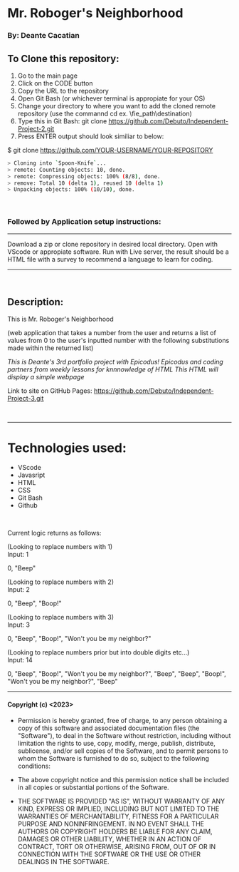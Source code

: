 # Mr. Roboger's Neighborhood 

### By: **Deante Cacatian**

## To Clone this repository:

1. Go to the main page
2. Click on the CODE button
3. Copy the URL to the repository
4. Open Git Bash (or whichever terminal is appropiate for your OS)
5. Change your directory to where you want to add the cloned remote repository (use the commannd cd ex. \fie_path\destination)
6. Type this in Git Bash: git clone https://github.com/Debuto/Independent-Project-2.git
7. Press ENTER output should look similiar to below:

$ git clone https://github.com/YOUR-USERNAME/YOUR-REPOSITORY
```bash
> Cloning into `Spoon-Knife`...
> remote: Counting objects: 10, done.
> remote: Compressing objects: 100% (8/8), done.
> remove: Total 10 (delta 1), reused 10 (delta 1)
> Unpacking objects: 100% (10/10), done.
```
<br>

### Followed by Application setup instructions: <br>

---

Download a zip or clone repository in desired local directory. Open with VScode or appropiate software. Run with Live server, the result should be a HTML file with a survey to recommend a language to learn for coding. 

--- 
<br>

## Description:
This is Mr. Roboger's Neighborhood 

(web application that takes a number from the user and returns a list of values from 0 to the user's inputted number with the following substitutions made within the returned list)

*This is Deante's 3rd portfolio project with Epicodus!
Epicodus and coding partners from weekly lessons for knnnowledge of HTML
This HTML will display a simple webpage*

Link to site on GitHub Pages: https://github.com/Debuto/Independent-Project-3.git

<br>

---

# Technologies used: 

* VScode
* Javasript
* HTML
* CSS
* Git Bash
* Github

<br>

Current logic returns as follows:

(Looking to replace numbers with 1)<br>
Input: 1

0, "Beep"

(Looking to replace numbers with 2)<br>
Input: 2

0, "Beep", "Boop!"

(Looking to replace numbers with 3)<br>
Input: 3

0, "Beep", "Boop!", "Won't you be my neighbor?"

(Looking to replace numbers prior but into double digits etc...)<br>
Input: 14

0, "Beep", "Boop!", "Won't you be my neighbor?", "Beep", "Beep", "Boop!", "Won't you be my neighbor?", "Beep"


---

#### Copyright (c) <2023> <Deante Cacatian>

- Permission is hereby granted, free of charge, to any person obtaining a copy
of this software and associated documentation files (the "Software"), to deal
in the Software without restriction, including without limitation the rights
to use, copy, modify, merge, publish, distribute, sublicense, and/or sell
copies of the Software, and to permit persons to whom the Software is
furnished to do so, subject to the following conditions:

- The above copyright notice and this permission notice shall be included in all
copies or substantial portions of the Software.

- THE SOFTWARE IS PROVIDED "AS IS", WITHOUT WARRANTY OF ANY KIND, EXPRESS OR
IMPLIED, INCLUDING BUT NOT LIMITED TO THE WARRANTIES OF MERCHANTABILITY,
FITNESS FOR A PARTICULAR PURPOSE AND NONINFRINGEMENT. IN NO EVENT SHALL THE
AUTHORS OR COPYRIGHT HOLDERS BE LIABLE FOR ANY CLAIM, DAMAGES OR OTHER
LIABILITY, WHETHER IN AN ACTION OF CONTRACT, TORT OR OTHERWISE, ARISING FROM,
OUT OF OR IN CONNECTION WITH THE SOFTWARE OR THE USE OR OTHER DEALINGS IN THE
SOFTWARE.